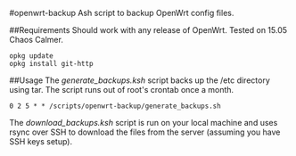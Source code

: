 #openwrt-backup
Ash script to backup OpenWrt config files.

##Requirements
Should work with any release of OpenWrt.
Tested on 15.05 Chaos Calmer.
```
opkg update
opkg install git-http
```
##Usage
The *generate_backups.ksh* script backs up the /etc directory using tar. The script runs out of root's crontab once a month.

`0 2 5 * * /scripts/openwrt-backup/generate_backups.sh`


The *download_backups.ksh* script is run on your local machine and uses rsync over SSH to download the files from the server (assuming you have SSH keys setup).
